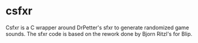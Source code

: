# csfxr

Csfxr is a C wrapper around DrPetter's sfxr to generate randomized game sounds. The sfxr code is based on  the rework done by Bjorn Ritzl's for Blip.
